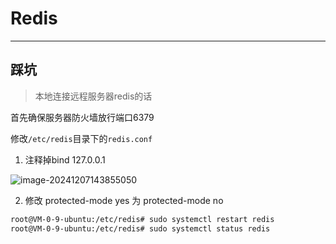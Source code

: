 # Redis

---

## 踩坑

> 本地连接远程服务器redis的话

首先确保服务器防火墙放行端口6379

修改`/etc/redis`目录下的`redis.conf`

1. 注释掉bind 127.0.0.1

![image-20241207143855050](https://gitee.com/bx33661/image/raw/master/path/image-20241207143855050.png)

2. 修改 protected-mode yes 为 protected-mode no

```bash
root@VM-0-9-ubuntu:/etc/redis# sudo systemctl restart redis
root@VM-0-9-ubuntu:/etc/redis# sudo systemctl status redis
```

